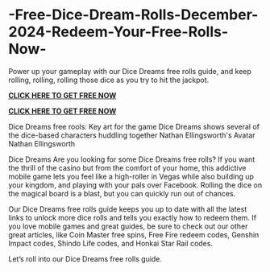 # -Free-Dice-Dream-Rolls-December-2024-Redeem-Your-Free-Rolls-Now-
Power up your gameplay with our Dice Dreams free rolls guide, and keep rolling, rolling, rolling those dice as you try to hit the jackpot.


**[CLICK HERE TO GET FREE NOW](https://offer.tq24k.com/dicedreams/)**

**[CLICK HERE TO GET FREE NOW](https://offer.tq24k.com/all-gift-card/)**


Dice Dreams free rools: Key art for the game Dice Dreams shows several of the dice-based characters huddling together
Nathan Ellingsworth's Avatar
Nathan Ellingsworth


Dice Dreams
Are you looking for some Dice Dreams free rolls? If you want the thrill of the casino but from the comfort of your home, this addictive mobile game lets you feel like a high-roller in Vegas while also building up your kingdom, and playing with your pals over Facebook. Rolling the dice on the magical board is a blast, but you can quickly run out of chances.


Our Dice Dreams free rolls guide keeps you up to date with all the latest links to unlock more dice rolls and tells you exactly how to redeem them. If you love mobile games and great guides, be sure to check out our other great articles, like Coin Master free spins, Free Fire redeem codes, Genshin Impact codes, Shindo Life codes, and Honkai Star Rail codes.

Let’s roll into our Dice Dreams free rolls guide.

